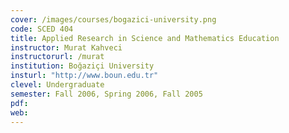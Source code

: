 ```yaml
---
cover: /images/courses/bogazici-university.png
code: SCED 404
title: Applied Research in Science and Mathematics Education
instructor: Murat Kahveci
instructorurl: /murat
institution: Boğaziçi University
insturl: "http://www.boun.edu.tr"
clevel: Undergraduate
semester: Fall 2006, Spring 2006, Fall 2005
pdf:
web:
---
```

